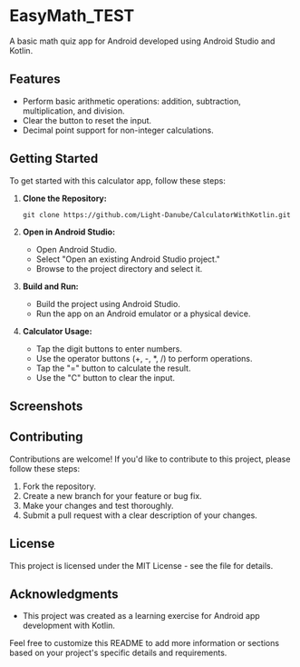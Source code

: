 # EasyMath_TEST

A basic math quiz app for Android developed using Android Studio and Kotlin.

## Features

- Perform basic arithmetic operations: addition, subtraction, multiplication, and division.
- Clear the button to reset the input.
- Decimal point support for non-integer calculations.

## Getting Started

To get started with this calculator app, follow these steps:

1. **Clone the Repository:** 
   ```
   git clone https://github.com/Light-Danube/CalculatorWithKotlin.git
   ```

2. **Open in Android Studio:** 
   - Open Android Studio.
   - Select "Open an existing Android Studio project."
   - Browse to the project directory and select it.

3. **Build and Run:**
   - Build the project using Android Studio.
   - Run the app on an Android emulator or a physical device.

4. **Calculator Usage:**
   - Tap the digit buttons to enter numbers.
   - Use the operator buttons (+, -, *, /) to perform operations.
   - Tap the "=" button to calculate the result.
   - Use the "C" button to clear the input.

## Screenshots


## Contributing

Contributions are welcome! If you'd like to contribute to this project, please follow these steps:

1. Fork the repository.
2. Create a new branch for your feature or bug fix.
3. Make your changes and test thoroughly.
4. Submit a pull request with a clear description of your changes.

## License

This project is licensed under the MIT License - see the file for details.

## Acknowledgments

- This project was created as a learning exercise for Android app development with Kotlin.

Feel free to customize this README to add more information or sections based on your project's specific details and requirements.
